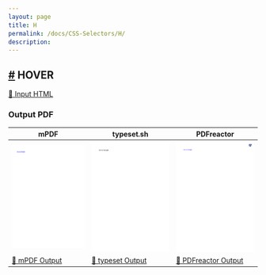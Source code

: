 ```yaml
---
layout: page
title: H
permalink: /docs/CSS-Selectors/H/
description: 
---
```




## <a name="HOVER" id="HOVER" href="#HOVER">#</a> HOVER

[📄 Input HTML](/html/CSS%20Selectors/H/hover.html)

### Output PDF

| mPDF | typeset.sh | PDFreactor |
|---------|---------|---------|
| ![mPDF Preview](mpdf__html_CSS_Selectors_H_hover.html.png) | ![typeset Preview](typeset__html_CSS_Selectors_H_hover.html.png) | ![PDFreactor Preview](pdfreactor__html_CSS_Selectors_H_hover.html.png) |
| [📕 mPDF Output](mpdf__html_CSS_Selectors_H_hover.html.pdf) | [📕 typeset Output](typeset__html_CSS_Selectors_H_hover.html.pdf) | [📕 PDFreactor Output](pdfreactor__html_CSS_Selectors_H_hover.html.pdf) |


